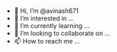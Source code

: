 - 👋 Hi, I’m @avinash671
- 👀 I’m interested in ...
- 🌱 I’m currently learning ...
- 💞️ I’m looking to collaborate on ...
- 📫 How to reach me ...

<!---
avinash671/avinash671 is a ✨ special ✨ repository because its `README.md` (this file) appears on your GitHub profile.
You can click the Preview link to take a look at your changes.
--->
